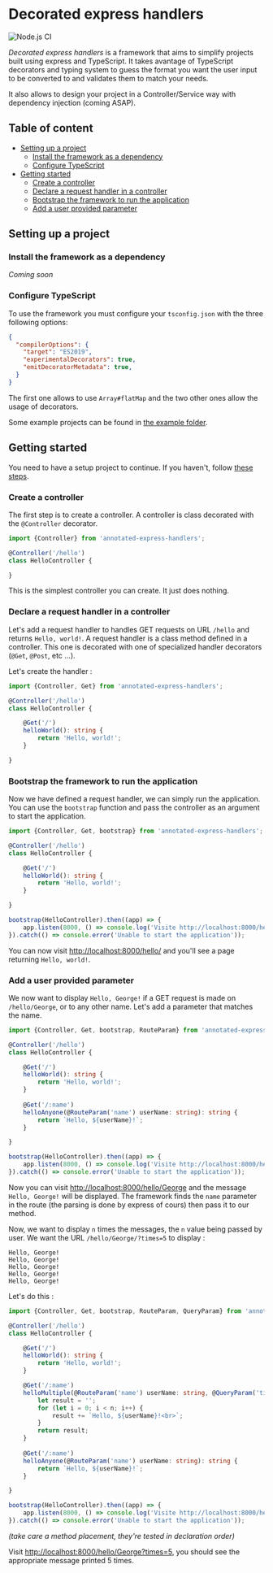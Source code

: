 # Decorated express handlers

![Node.js CI](https://github.com/BrokenSwing/decorated-express-handlers/workflows/Node.js%20CI/badge.svg)

*Decorated express handlers* is a framework that aims to simplify projects built using express 
and TypeScript. It takes avantage of TypeScript decorators and typing system to guess the format
you want the user input to be converted to and validates them to match your needs.

It also allows to design your project in a Controller/Service way with dependency injection 
(coming ASAP).

## Table of content

* [Setting up a project](#setting-up-a-project)
    * [Install the framework as a dependency](#install-the-framework-as-a-dependency)
    * [Configure TypeScript](#configure-typescript)
* [Getting started](#getting-started)
    * [Create a controller](#create-a-controller)
    * [Declare a request handler in a controller](#declare-a-request-handler-in-a-controller)
    * [Bootstrap the framework to run the application](#bootstrap-the-framework-to-run-the-application)
    * [Add a user provided parameter](#add-a-user-provided-parameter)

## Setting up a project

### Install the framework as a dependency

*Coming soon*

### Configure TypeScript

To use the framework you must configure your `tsconfig.json` with the three following options:
```json
{
  "compilerOptions": {
    "target": "ES2019",
    "experimentalDecorators": true,
    "emitDecoratorMetadata": true,
  }
}
```

The first one allows to use `Array#flatMap` and the two other ones allow the usage of decorators.

Some example projects can be found in [the example folder](https://github.com/BrokenSwing/decorated-express-handlers/tree/master/examples).

## Getting started

You need to have a setup project to continue. If you haven't, follow [these steps](#setting-up-a-project).

### Create a controller

The first step is to create a controller. A controller is class decorated with the `@Controller`
decorator.

```ts
import {Controller} from 'annotated-express-handlers';

@Controller('/hello')
class HelloController {

}
```

This is the simplest controller you can create. It just does nothing.

### Declare a request handler in a controller

Let's add a request handler to handles GET requests on URL `/hello` and returns `Hello, world!`.
A request handler is a class method defined in a controller. This one is decorated with one 
of specialized handler decorators (`@Get`, `@Post`, etc ...).

Let's create the handler :
```ts
import {Controller, Get} from 'annotated-express-handlers';

@Controller('/hello')
class HelloController {

    @Get('/')
    helloWorld(): string {
        return 'Hello, world!';
    }

}
```

### Bootstrap the framework to run the application

Now we have defined a request handler, we can simply run the application. You can
use the `bootstrap` function and pass the controller as an argument to start the application.

```ts
import {Controller, Get, bootstrap} from 'annotated-express-handlers';

@Controller('/hello')
class HelloController {

    @Get('/')
    helloWorld(): string {
        return 'Hello, world!';
    }

}

bootstrap(HelloController).then((app) => {
    app.listen(8000, () => console.log('Visite http://localhost:8000/hello/'));
}).catch(() => console.error('Unable to start the application'));
```

You can now visit [http://localhost:8000/hello/](http://localhost:8000/hello/) and you'll see
a page returning `Hello, world!`.

### Add a user provided parameter

We now want to display `Hello, George!` if a GET request is made on `/hello/George`, or
to any other name. Let's add a parameter that matches the name.

```ts
import {Controller, Get, bootstrap, RouteParam} from 'annotated-express-handlers';

@Controller('/hello')
class HelloController {

    @Get('/')
    helloWorld(): string {
        return 'Hello, world!';
    }
    
    @Get('/:name')
    helloAnyone(@RouteParam('name') userName: string): string {
        return `Hello, ${userName}!`;
    }

}

bootstrap(HelloController).then((app) => {
    app.listen(8000, () => console.log('Visite http://localhost:8000/hello/George'));
}).catch(() => console.error('Unable to start the application'));
```

Now you can visit [http://localhost:8000/hello/George](http://localhost:8000/hello/George) and
the message `Hello, George!` will be displayed. The framework finds the `name` parameter in the
route (the parsing is done by express of cours) then pass it to our method.

Now, we want to display `n` times the messages, the `n` value being passed by user. We want
the URL `/hello/George/?times=5` to display :
```text
Hello, George!
Hello, George!
Hello, George!
Hello, George!
Hello, George!
```

Let's do this :
```ts
import {Controller, Get, bootstrap, RouteParam, QueryParam} from 'annotated-express-handlers';

@Controller('/hello')
class HelloController {

    @Get('/')
    helloWorld(): string {
        return 'Hello, world!';
    }

    @Get('/:name')
    helloMultiple(@RouteParam('name') userName: string, @QueryParam('times') n: number): string {
        let result = '';
        for (let i = 0; i < n; i++) {
            result += `Hello, ${userName}!<br>`;
        }
        return result;
    }
    
    @Get('/:name')
    helloAnyone(@RouteParam('name') userName: string): string {
        return `Hello, ${userName}!`;
    }

}

bootstrap(HelloController).then((app) => {
    app.listen(8000, () => console.log('Visite http://localhost:8000/hello/George?times=5'));
}).catch(() => console.error('Unable to start the application'));
```

*(take care a method placement, they're tested in declaration order)*

Visit [http://localhost:8000/hello/George?times=5](http://localhost:8000/hello/George?times=5),
you should see the appropriate message printed 5 times.
